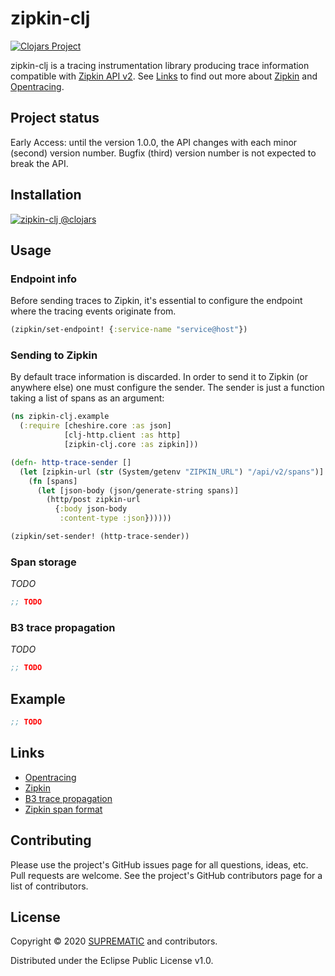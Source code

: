 # zipkin-clj

[![Clojars Project][clojars-shield]][clojars-project]

zipkin-clj is a tracing instrumentation library producing trace information
compatible with [Zipkin API v2][zipkin-api]. See [Links][#links] to find out
more about [Zipkin][zipkin] and [Opentracing][opentracing].

## Project status

Early Access: until the version 1.0.0, the API changes with each minor (second)
version number. Bugfix (third) version number is not expected to break the API.

## Installation

[![zipkin-clj @clojars][clojars-info]][clojars-project]

## Usage

### Endpoint info

Before sending traces to Zipkin, it's essential to configure the endpoint
where the tracing events originate from.

``` clojure
(zipkin/set-endpoint! {:service-name "service@host"})
```

### Sending to Zipkin

By default trace information is discarded. In order to send it to Zipkin
(or anywhere else) one must configure the sender. The sender is just a function
taking a list of spans as an argument:

``` clojure
(ns zipkin-clj.example
  (:require [cheshire.core :as json]
            [clj-http.client :as http]
            [zipkin-clj.core :as zipkin]))

(defn- http-trace-sender []
  (let [zipkin-url (str (System/getenv "ZIPKIN_URL") "/api/v2/spans")]
    (fn [spans]
      (let [json-body (json/generate-string spans)]
        (http/post zipkin-url
          {:body json-body
           :content-type :json})))))

(zipkin/set-sender! (http-trace-sender))
```

### Span storage

_TODO_

``` clojure
;; TODO
```

### B3 trace propagation

_TODO_

``` clojure
;; TODO
```

## Example

``` clojure
;; TODO
```

## Links

- [Opentracing][opentracing]
- [Zipkin][zipkin]
- [B3 trace propagation][zipkin-b3]
- [Zipkin span format][zipkin-api]

## Contributing

Please use the project's GitHub issues page for all questions, ideas,
etc. Pull requests are welcome. See the project's GitHub contributors
page for a list of contributors.

## License

Copyright © 2020 [SUPREMATIC][suprematic] and contributors.

Distributed under the Eclipse Public License v1.0.

[#links]: https://github.com/suprematic/zipkin-clj#links
[#examples]: https://github.com/suprematic/zipkin-clj#example
[suprematic]: https://suprematic.de
[opentracing]: https://opentracing.io/
[zipkin]: https://zipkin.io
[zipkin-b3]: https://github.com/openzipkin/b3-propagation
[zipkin-api]: https://zipkin.io/zipkin-api/#/default/post_spans
[clojars-shield]: https://img.shields.io/clojars/v/zipkin-clj.svg
[clojars-info]: https://clojars.org/zipkin-clj/latest-version.svg
[clojars-project]: https://clojars.org/zipkin-clj

